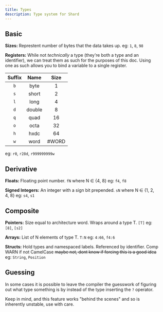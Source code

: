 ```yaml
---
title: Types
description: Type system for Shard
---
```


## Basic
**Sizes:**
    Represtent number of bytes that the data takes up.
    eg: `1`, `8`, `98`

**Registers:**
While not *technically* a type (they're both a type and an identifier),
we can treat them as such for the purposes of this doc.
Using one as such allows you to bind a variable to a single register.


| Suffix | Name | Size |
| :------: | :------: | :------: |
| `b` | byte   | 1     |
| `s` | short  | 2     |
| `l` | long   | 4     |
| `d` | double | 8     |
| `q` | quad   | 16    |
| `o` | octa   | 32    |
| `h` | hxdc   | 64    |
| `w` | word   | #WORD |

eg: `r0`, `r28d`, `r999999999w`




## Derivative
**Floats:**
Floating point number. `fN` where N ∈ {4, 8}
eg: `f4`, `f8`

**Signed Integers:**
An integer with a sign bit prepended. `sN` where N ∈ {1, 2, 4, 8}
eg: `s4`, `s1`


## Composite
**Pointers:**
Size equal to architecture word. Wraps around a type T. `[T]`
eg: `[8]`, `[s2]`

**Arrays:**
List of N elements of type T. `T:N`
eg: `4:66`, `f4:6`

**Structs:**
Hold types and namespaced labels. Referenced by identifier.
Comp WARN if not CamelCase  ~~maybe not, dont know if forcing this is a good idea~~
eg: `String`, `Position`

## Guessing 
In some cases it is possible to leave the compiler the guesswork of figuring out 
what type something is by instead of the type inserting the `?` operator.

Keep in mind, and this feature works "behind the scenes" and so is inherently unstable, use with care.
